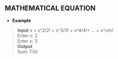 ## MATHEMATICAL EQUATION    

* **Example**  

> **Input** 
> x + x^2/2! + x^3/3! + x^4/4!+ ... + x^n/n!    
> Enter n: 2    
> Enter x: 3   
> **Output**  
> Sum: 7.50  
